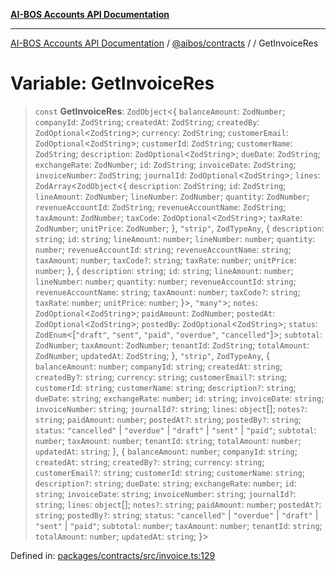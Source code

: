 [**AI-BOS Accounts API Documentation**](../../../README.md)

***

[AI-BOS Accounts API Documentation](../../../README.md) / [@aibos/contracts](../README.md) / [](../README.md) / GetInvoiceRes

# Variable: GetInvoiceRes

> `const` **GetInvoiceRes**: `ZodObject`\<\{ `balanceAmount`: `ZodNumber`; `companyId`: `ZodString`; `createdAt`: `ZodString`; `createdBy`: `ZodOptional`\<`ZodString`\>; `currency`: `ZodString`; `customerEmail`: `ZodOptional`\<`ZodString`\>; `customerId`: `ZodString`; `customerName`: `ZodString`; `description`: `ZodOptional`\<`ZodString`\>; `dueDate`: `ZodString`; `exchangeRate`: `ZodNumber`; `id`: `ZodString`; `invoiceDate`: `ZodString`; `invoiceNumber`: `ZodString`; `journalId`: `ZodOptional`\<`ZodString`\>; `lines`: `ZodArray`\<`ZodObject`\<\{ `description`: `ZodString`; `id`: `ZodString`; `lineAmount`: `ZodNumber`; `lineNumber`: `ZodNumber`; `quantity`: `ZodNumber`; `revenueAccountId`: `ZodString`; `revenueAccountName`: `ZodString`; `taxAmount`: `ZodNumber`; `taxCode`: `ZodOptional`\<`ZodString`\>; `taxRate`: `ZodNumber`; `unitPrice`: `ZodNumber`; \}, `"strip"`, `ZodTypeAny`, \{ `description`: `string`; `id`: `string`; `lineAmount`: `number`; `lineNumber`: `number`; `quantity`: `number`; `revenueAccountId`: `string`; `revenueAccountName`: `string`; `taxAmount`: `number`; `taxCode?`: `string`; `taxRate`: `number`; `unitPrice`: `number`; \}, \{ `description`: `string`; `id`: `string`; `lineAmount`: `number`; `lineNumber`: `number`; `quantity`: `number`; `revenueAccountId`: `string`; `revenueAccountName`: `string`; `taxAmount`: `number`; `taxCode?`: `string`; `taxRate`: `number`; `unitPrice`: `number`; \}\>, `"many"`\>; `notes`: `ZodOptional`\<`ZodString`\>; `paidAmount`: `ZodNumber`; `postedAt`: `ZodOptional`\<`ZodString`\>; `postedBy`: `ZodOptional`\<`ZodString`\>; `status`: `ZodEnum`\<\[`"draft"`, `"sent"`, `"paid"`, `"overdue"`, `"cancelled"`\]\>; `subtotal`: `ZodNumber`; `taxAmount`: `ZodNumber`; `tenantId`: `ZodString`; `totalAmount`: `ZodNumber`; `updatedAt`: `ZodString`; \}, `"strip"`, `ZodTypeAny`, \{ `balanceAmount`: `number`; `companyId`: `string`; `createdAt`: `string`; `createdBy?`: `string`; `currency`: `string`; `customerEmail?`: `string`; `customerId`: `string`; `customerName`: `string`; `description?`: `string`; `dueDate`: `string`; `exchangeRate`: `number`; `id`: `string`; `invoiceDate`: `string`; `invoiceNumber`: `string`; `journalId?`: `string`; `lines`: `object`[]; `notes?`: `string`; `paidAmount`: `number`; `postedAt?`: `string`; `postedBy?`: `string`; `status`: `"cancelled"` \| `"overdue"` \| `"draft"` \| `"sent"` \| `"paid"`; `subtotal`: `number`; `taxAmount`: `number`; `tenantId`: `string`; `totalAmount`: `number`; `updatedAt`: `string`; \}, \{ `balanceAmount`: `number`; `companyId`: `string`; `createdAt`: `string`; `createdBy?`: `string`; `currency`: `string`; `customerEmail?`: `string`; `customerId`: `string`; `customerName`: `string`; `description?`: `string`; `dueDate`: `string`; `exchangeRate`: `number`; `id`: `string`; `invoiceDate`: `string`; `invoiceNumber`: `string`; `journalId?`: `string`; `lines`: `object`[]; `notes?`: `string`; `paidAmount`: `number`; `postedAt?`: `string`; `postedBy?`: `string`; `status`: `"cancelled"` \| `"overdue"` \| `"draft"` \| `"sent"` \| `"paid"`; `subtotal`: `number`; `taxAmount`: `number`; `tenantId`: `string`; `totalAmount`: `number`; `updatedAt`: `string`; \}\>

Defined in: [packages/contracts/src/invoice.ts:129](https://github.com/pohlai88/accounts/blob/48103fb36d28b2b9bfb33472b6de2f719773cde9/packages/contracts/src/invoice.ts#L129)
